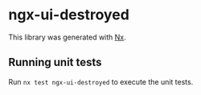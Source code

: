 # ngx-ui-destroyed

This library was generated with [Nx](https://nx.dev).

## Running unit tests

Run `nx test ngx-ui-destroyed` to execute the unit tests.
